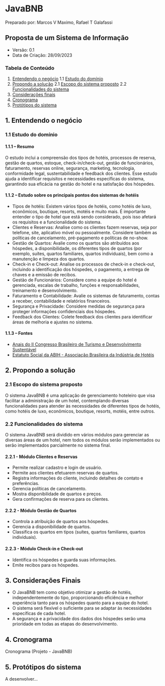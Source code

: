 # JavaBNB

Preparado por: Marcos V Maximo, Rafael T Galafassi

## Proposta de um Sistema de Informação

- Versão: 0.1
- Data de Criação: 28/09/2023

### Tabela de Conteúdo
1. [Entendendo o negócio](#entendendo-o-negócio)
   1.1 [Estudo do domínio](#estudo-do-domínio)
2. [Propondo a solução](#propondo-a-solução)
   2.1 [Escopo do sistema proposto](#escopo-do-sistema-proposto)
   2.2 [Funcionalidades do sistema](#funcionalidades-do-sistema)
3. [Considerações finais](#considerações-finais)
4. [Cronograma](#cronograma)
5. [Protótipos do sistema](#protótipos-do-sistema)

## 1. Entendendo o negócio

### 1.1 Estudo do domínio

#### 1.1.1 – Resumo

O estudo inclui a compreensão dos tipos de hotéis, processos de reserva, gestão de quartos, estoque, check-in/check-out, gestão de funcionários, faturamento, reservas online, segurança, marketing, tecnologia, conformidade legal, sustentabilidade e feedback dos clientes. Esse estudo ajuda a identificar requisitos e necessidades específicas do sistema, garantindo sua eficácia na gestão do hotel e na satisfação dos hóspedes.

#### 1.1.2 – Estudo sobre os principais pontos dos sistemas de hotéis

- Tipos de hotéis: Existem vários tipos de hotéis, como hotéis de luxo, econômicos, boutique, resorts, motéis e muito mais. É importante entender o tipo de hotel que está sendo considerado, pois isso afetará os requisitos e a funcionalidade do sistema.
- Clientes e Reservas: Analise como os clientes fazem reservas, seja por telefone, site, aplicativo móvel ou pessoalmente. Considere também as políticas de cancelamento, pré-pagamento e políticas de no-show.
- Gestão de Quartos: Avalie como os quartos são atribuídos aos hóspedes, a disponibilidade, os diferentes tipos de quartos (por exemplo, suítes, quartos familiares, quartos individuais), bem como a manutenção e limpeza dos quartos.
- Check-in e Check-out: Analise os processos de check-in e check-out, incluindo a identificação dos hóspedes, o pagamento, a entrega de chaves e a emissão de recibos.
- Gestão de Funcionários: Considere como a equipe do hotel é gerenciada, escalas de trabalho, funções e responsabilidades, treinamento e desenvolvimento.
- Faturamento e Contabilidade: Avalie os sistemas de faturamento, contas a receber, contabilidade e relatórios financeiros.
- Segurança e Privacidade: Considere medidas de segurança para proteger informações confidenciais dos hóspedes.
- Feedback dos Clientes: Colete feedback dos clientes para identificar áreas de melhoria e ajustes no sistema.

#### 1.1.3 – Fontes

- [Anais do II Congresso Brasileiro de Turismo e Desenvolvimento Sustentável](https://www.anptur.org.br/anais/anais/files/4/66.pdf)
- [Estatuto Social da ABIH - Associação Brasileira da Indústria de Hotéis](https://www.abih.com.br/posts/?dt=estatuto-social-Y0Jqd0dxU1p0bmhsR2ZMWmk3ZlJhZz09)

## 2. Propondo a solução

### 2.1 Escopo do sistema proposto

O sistema JavaBNB é uma aplicação de gerenciamento hoteleiro que visa facilitar a administração de um hotel, contemplando diversas funcionalidades para atender às necessidades de diferentes tipos de hotéis, como hotéis de luxo, econômicos, boutique, resorts, motéis, entre outros.

### 2.2 Funcionalidades do sistema

O sistema JavaBNB será dividido em vários módulos para gerenciar as diversas áreas de um hotel, nem todos os módulos serão implementados ou serão implementados parcialmente no sistema final.

#### 2.2.1 - Módulo Clientes e Reservas

- Permite realizar cadastro e login de usuário.
- Permite aos clientes efetuarem reservas de quartos.
- Registra informações do cliente, incluindo detalhes de contato e preferências.
- Gerencia políticas de cancelamento.
- Mostra disponibilidade de quartos e preços.
- Gera confirmações de reserva para os clientes.

#### 2.2.2 - Módulo Gestão de Quartos

- Controla a atribuição de quartos aos hóspedes.
- Gerencia a disponibilidade de quartos.
- Classifica os quartos em tipos (suítes, quartos familiares, quartos individuais).

#### 2.2.3 - Módulo Check-in e Check-out

- Identifica os hóspedes e guarda suas informações.
- Emite recibos para os hóspedes.

## 3. Considerações Finais

- O JavaBNB tem como objetivo otimizar a gestão de hotéis, independentemente do tipo, proporcionando eficiência e melhor experiência tanto para os hóspedes quanto para a equipe do hotel.
- O sistema será flexível o suficiente para se adaptar às necessidades específicas de cada hotel.
- A segurança e a privacidade dos dados dos hóspedes serão uma prioridade em todas as etapas do desenvolvimento.

## 4. Cronograma

Cronograma (Projeto - JavaBNB)

## 5. Protótipos do sistema

A desenvolver...
